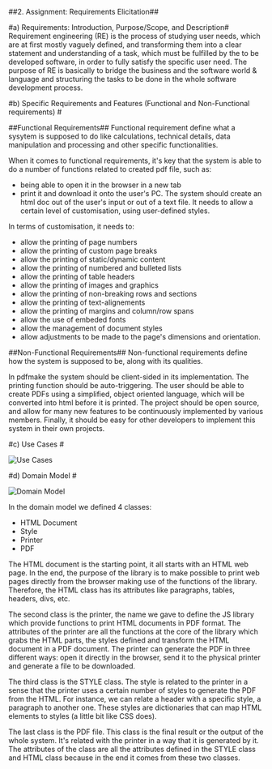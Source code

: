 ##2. Assignment: Requirements Elicitation##

#a) Requirements: Introduction, Purpose/Scope, and Description#
Requirement engineering (RE) is the process of studying user needs, which are at first mostly vaguely defined, and transforming them into a clear statement and understanding of a task, which must be fulfilled by the to be developed software, in order to fully satisfy the specific user need.
The purpose of RE is basically to bridge the business and the software world & language and structuring the tasks to be done in the whole software development process.


#b) Specific Requirements and Features (Functional and Non-Functional requirements) #

##Functional Requirements##
Functional requirement define what a sysytem is supposed to do like calculations, technical details, data manipulation and processing and other specific functionalities.

When it comes to functional requirements, it's key that the system is able to do a number of functions related to created pdf file, such as:
* being able to open it in the browser in a new tab
* print it and download it onto the user's PC.
The system should create an html doc out of the user's input or out of a text file.
It needs to allow a certain level of customisation, using user-defined styles.

In terms of customisation, it needs to:  
* allow the printing of page numbers
* allow the printing of custom page breaks
* allow the printing of static/dynamic content
* allow the printing of numbered and bulleted lists
* allow the printing of table headers
* allow the printing of images and graphics
* allow the printing of non-breaking rows and sections
* allow the printing of text-alignements
* allow the printing of margins and column/row spans
* allow the use of embeded fonts
* allow the management of document styles
* allow adjustments to be made to the page's dimensions and orientation.

##Non-Functional Requirements##
Non-functional requirements define how the system is supposed to be, along with its qualities.

In pdfmake the system should be client-sided in its implementation. The printing function should be auto-triggering.
The user should be able to create PDFs using a simplified, object oriented language, which will be converted into html before it is printed.
The project should be open source, and allow for many new features to be continuously implemented by various members.
Finally, it should be easy for other developers to implement this system in their own projects.

#c) Use Cases #

![Use Cases](https://github.com/joaopedrofump/pdfmake-1/blob/master/ESOF-Docs/Pdfmake_usecase.jpg)

#d) Domain Model #

![Domain Model](https://github.com/joaopedrofump/pdfmake-1/blob/master/ESOF-Docs/Pdfmake_domainmodel.jpg)


In the domain model we defined 4 classes:

* HTML Document
* Style
* Printer
* PDF

The HTML document is the starting point, it all starts with an HTML web page. In the end, the purpose of the library is to make possible to print web pages directly from the browser making use of the functions of the library. Therefore, the HTML class has its attributes like paragraphs, tables, headers, divs, etc.

The second class is the printer, the name we gave to define the JS library which provide functions to print HTML documents in PDF format. The attributes of the printer are all the functions at the core of the library which grabs the HTML parts, the styles defined and transform the HTML document in a PDF document. The printer can generate the PDF in three different ways: open it directly in the browser, send it to the physical printer and generate a file to be downloaded.

The third class is the STYLE class. The style is related to the printer in a sense that the printer uses a certain number of styles to generate the PDF from the HTML. For instance, we can relate a header with a specific style, a paragraph to another one. These styles are dictionaries that can map HTML elements to styles (a little bit like CSS does).

The last class is the PDF file. This class is the final result or the output of the whole system. It's related with the printer in a way that it is generated by it. The attributes of the class are all the attributes defined in the STYLE class and HTML class because in the end it comes from these two classes.
